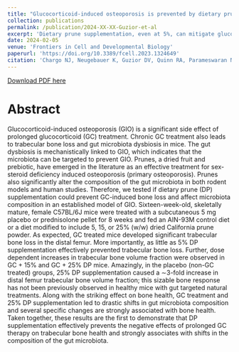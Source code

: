 ```yaml
---
title: "Glucocorticoid-induced osteoporosis is prevented by dietary prune in female mice"
collection: publications
permalink: /publication/2024-XX-XX-Guzior-et-al
excerpt: 'Dietary prune supplementation, even at 5%, can mitigate glucocorticoid-induced bone loss and shift gut microbiota in a murine model. Greater supplementation significantly enhanced bone density and influenced gut microbiota changes associated with improved bone health in mice.'
date: 2024-02-05
venue: 'Frontiers in Cell and Developmental Biology'
paperurl: 'https://doi.org/10.3389/fcell.2023.1324649'
citation: 'Chargo NJ, Neugebauer K, Guzior DV, Quinn RA, Parameswaran N, and McCabe LR (2024), Glucocorticoid-induced osteoporosis is prevented by dietary prune in female mice. Front. Cell Dev. Biol. 11:1324649.'
---
```

[Download PDF here](http://guziordo.github.io/files/Chargo_et_al_2024.pdf)

# Abstract
Glucocorticoid-induced osteoporosis (GIO) is a significant side effect of prolonged glucocorticoid (GC) treatment. Chronic GC treatment also leads to trabecular bone loss and gut microbiota dysbiosis in mice. The gut dysbiosis is mechanistically linked to GIO, which indicates that the microbiota can be targeted to prevent GIO. Prunes, a dried fruit and prebiotic, have emerged in the literature as an effective treatment for sex-steroid deficiency induced osteoporosis (primary osteoporosis). Prunes also significantly alter the composition of the gut microbiota in both rodent models and human studies. Therefore, we tested if dietary prune (DP) supplementation could prevent GC-induced bone loss and affect microbiota composition in an established model of GIO. Sixteen-week-old, skeletally mature, female C57BL/6J mice were treated with a subcutaneous 5 mg placebo or prednisolone pellet for 8 weeks and fed an AIN-93M control diet or a diet modified to include 5, 15, or 25% (w/w) dried California prune powder. As expected, GC treated mice developed significant trabecular bone loss in the distal femur. More importantly, as little as 5% DP supplementation effectively prevented trabecular bone loss. Further, dose dependent increases in trabecular bone volume fraction were observed in GC + 15% and GC + 25% DP mice. Amazingly, in the placebo (non-GC treated) groups, 25% DP supplementation caused a ∼3-fold increase in distal femur trabecular bone volume fraction; this sizable bone response has not been previously observed in healthy mice with gut targeted natural treatments. Along with the striking effect on bone health, GC treatment and 25% DP supplementation led to drastic shifts in gut microbiota composition and several specific changes are strongly associated with bone health. Taken together, these results are the first to demonstrate that DP supplementation effectively prevents the negative effects of prolonged GC therapy on trabecular bone health and strongly associates with shifts in the composition of the gut microbiota.